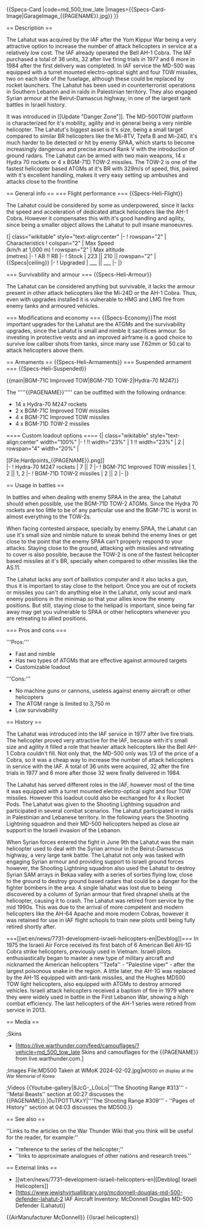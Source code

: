 {{Specs-Card
|code=md_500_tow_late
|images={{Specs-Card-Image|GarageImage_{{PAGENAME}}.jpg}}
}}

== Description ==
<!-- ''In the description, the first part should be about the history of and the creation and combat usage of the helicopter, as well as its key features. In the second part, tell the reader about the helicopter in the game. Insert a screenshot of the vehicle, so that if the novice player does not remember the vehicle by name, he will immediately understand what kind of vehicle the article is talking about.'' -->The Lahatut was acquired by the IAF after the Yom Kippur War being a very attractive option to increase the number of attack helicopters in service at a relatively low cost. The IAF already operated the Bell AH-1 Cobra. The IAF purchased a total of 36 units, 32 after live firing trials in 1977 and 6 more in 1984 after the first delivery was completed. In IAF service the MD-500 was equipped with a turret mounted electro-optical sight and four TOW missiles, two on each side of the fuselage, although these could be replaced by rocket launchers. The Lahatut has been used in counterterrorist operations in Southern Lebanon and in raids in Palestinian territory. They also engaged Syrian armour at the Beirut-Damascus highway, in one of the largest tank battles in Israeli history.

It was introduced in [[Update "Danger Zone"]]. The MD-500TOW platform is characterized for it's mobility, agility and in general being a very nimble helicopter. The Lahatut's biggest asset is it's size, being a small target compared to similar BR helicopters like the Mi-8TV, Tzefa B and Mi-24D, it's much harder to be detected or hit by enemy SPAA, which starts to become increasingly dangerous and precise around Rank V with the introduction of ground radars. The Lahatut can be armed with two main weapons, 14 x Hydra 70 rockets or 4 x BGM-71D TOW-2 missiles. The TOW-2 is one of the fastest helicopter based ATGMs at it's BR with 329m/s of speed, this, paired with it's excellent handling, makes it very easy setting up ambushes and attacks close to the frontline

== General info ==
=== Flight performance ===
{{Specs-Heli-Flight}}
<!-- ''Describe how the helicopter behaves in the air. Speed, manoeuvrability, acceleration and allowable loads - these are the most important characteristics of the vehicle.'' -->
The Lahatut could be considered by some as underpowered, since it lacks the speed and acceleration of dedicated attack helicopters like the AH-1 Cobra. However it compensates this with it's good handling and agility, since being a smaller object allows the Lahatut to pull insane manoeuvres. 

{| class="wikitable" style="text-align:center"
|-
! rowspan="2" | Characteristics
! colspan="2" | Max Speed<br>(km/h at 1,000 m)
! rowspan="2" | Max altitude<br>(metres)
|-
! AB !! RB
|-
! Stock
| 223 || 210 || rowspan="2" | {{Specs|ceiling}}
|-
! Upgraded
| ___ || ___
|-
|}

=== Survivability and armour ===
{{Specs-Heli-Armour}}
<!-- ''Examine the survivability of the helicopter. Note how vulnerable the structure is and how secure the pilot is, whether the fuel tanks are armoured, etc. Describe the armour, if there is any, and also mention the vulnerability of other critical systems.'' -->
The Lahatut can be considered anything but survivable, it lacks the armour present in other attack helicopters like the Mi-24D or the AH-1 Cobra. Thus, even with upgrades installed it is vulnerable to HMG and LMG fire from enemy tanks and armoured vehicles.

=== Modifications and economy ===
{{Specs-Economy}}The most important upgrades for the Lahatut are the ATGMs and the survivability upgrades, since the Lahatut is small and nimble it sacrifices armour. So investing in protective vests and an improved airframe is a good choice to survive low caliber shots from tanks, since many use 7.62mm or 50.cal to attack helicopters above them.

== Armaments ==
{{Specs-Heli-Armaments}}
=== Suspended armament ===
{{Specs-Heli-Suspended}}
<!-- ''Describe the helicopter's suspended armament: additional cannons under the winglets, any bombs, and rockets. Since any helicopter is essentially only a platform for suspended weaponry, this section is significant and deserves your special attention. If there is no suspended weaponry remove this subsection.'' -->
{{main|BGM-71C Improved TOW|BGM-71D TOW-2|Hydra-70 M247}}

The '''''{{PAGENAME}}''''' can be outfitted with the following ordnance:

* 14 x Hydra-70 M247 rockets
* 2 x BGM-71C Improved TOW missiles
* 4 x BGM-71C Improved TOW missiles
* 4 x BGM-71D TOW-2 missiles

==== Custom loadout options ====
{| class="wikitable" style="text-align:center" width="100%"
|-
! !! width="23%" | 1 !! width="23%" | 2
| rowspan="4" width="20%" | <div class="ttx-image">[[File:Hardpoints_{{PAGENAME}}.png]]</div>
|-
! Hydra-70 M247 rockets
| 7 || 7
|-
! BGM-71C Improved TOW missiles
| 1, 2 || 1, 2
|-
! BGM-71D TOW-2 missiles
| 2 || 2
|-
|}

== Usage in battles ==
<!-- ''Describe the tactics of playing in a helicopter, the features of using the helicopter in a team and advice on tactics. Refrain from creating a "guide" - do not impose a single point of view, but instead, give the reader food for thought. Examine the most dangerous enemies and give recommendations on fighting them. If necessary, note the specifics of the game in different modes (AB, RB, SB).'' -->
In battles and when dealing with enemy SPAA in the area, the Lahatut should when possible, use the BGM-71D TOW-2 ATGMs. Since the Hydra 70 rockets are too little to be of any particular use and the BGM-71C is worst in almost everything to the TOW-2s.

When facing contested airspace, specially by enemy SPAA, the Lahatut can use it's small size and nimble nature to sneak behind the enemy lines or get close to the point that the enemy SPAA can't properly respond to your attacks. Staying close to the ground, attacking with missiles and retreating to cover is also possible, because the TOW-2 is one of the fastest helicopter based missiles at it's BR, specially when compared to other missiles like the AS.11.

The Lahatut lacks any sort of ballistics computer and it also lacks a gun, thus it is important to stay close to the heliport. Once you are out of rockets or missiles you can't do anything else in the Lahatut, only scout and mark enemy positions in the minimap so that your allies know the enemy positions. But still, staying close to the helipad is important, since being far away may get you vulnerable to SPAA or other helicopters whenever you are retreating to allied positions.

=== Pros and cons ===
<!-- ''Summarise and briefly evaluate the vehicle in terms of its characteristics and combat effectiveness. Mark its pros and cons in the bulleted list. Try not to use more than 6 points for each of the characteristics. Avoid using categorical definitions such as "bad", "good" and the like - use substitutions with softer forms such as "inadequate" and "effective".'' -->'''Pros:''' 

* Fast and nimble
* Has two types of ATGMs that are effective against armoured targets
* Customizable loadout

'''Cons:'''

* No machine guns or cannons, useless against enemy aircraft or other helicopters
* The ATGM range is limited to 3,750 m
* Low survivability 

== History ==
<!-- ''Describe the history of the creation and combat usage of the helicopter in more detail than in the introduction. If the historical reference turns out to be too long, take it to a separate article, taking a link to the article about the vehicle and adding a block "/History" (example: <nowiki>https://wiki.warthunder.com/(Vehicle-name)/History</nowiki>) and add a link to it here using the <code>main</code> template. Be sure to reference text and sources by using <code><nowiki><ref></ref></nowiki></code>, as well as adding them at the end of the article with <code><nowiki><references /></nowiki></code>. This section may also include the vehicle's dev blog entry (if applicable) and the in-game encyclopedia description (under <code><nowiki>=== In-game description ===</nowiki></code>, also if applicable).'' -->
The Lahatut was introduced into the IAF service in 1977 after live fire trials. The helicopter proved very attractive for the IAF, because with it's small size and agility it filled a role that heavier attack helicopters like the Bell AH-1 Cobra couldn't fill. Not only that, the MD-500 only was 1/3 of the price of a Cobra, so it was a cheap way to increase the number of attack helicopters in service with the IAF. A total of 36 units were acquired, 32 after the fire trials in 1977 and 6 more after those 32 were finally delivered in 1984.

The Lahatut has served different roles in the IAF, however most of the time it was equipped with a turret mounted electro-optical sight and four TOW missiles. However this loadout could also be exchanged for 4 x Rocket Pods. The Lahatut was given to the Shooting Lightning squadron and participated in several combat scenarios. The Lahatut participated in raids in Palestinian and Lebanese territory. In the following years the Shooting Lightning squadron and their MD-500 helicopters helped as close air support in the Israeli invasion of the Lebanon. 

When Syrian forces entered the fight in June 9th the Lahatut was the main helicopter used to deal with the Syrian armour in the Beirut-Damascus highway, a very large tank battle. The Lahatut not only was tasked with engaging Syrian armour and providing support to Israeli ground forces however, the Shooting Lightning squadron also used the Lahatut to destroy Syrian SAM arrays in Bekaa valley with a series of sorties flying low, close to the ground to destroy ground based radars that could be a danger for the fighter bombers in the area. A single lahatut was lost due to being discovered by a column of Syrian armour that fired shrapnel shells at the helicopter, causing it to crash. The Lahatut was retired from service by the mid 1990s. This was due to the arrival of more competent and modern helicopters like the AH-64 Apache and more modern Cobras, however it was retained for use in IAF flight schools to train new pilots until being fully retired shortly after.

===[[wt:en/news/7731-development-israeli-helicopters-en|Devblog]]===
In 1975 the Israeli Air Force received its first batch of 6 American Bell AH-1G Cobra strike helicopters, previously used in Vietnam. Israeli pilots enthusiastically began to master a new type of military aircraft and nicknamed the American helicopters ''Tzefa'' - "Palestine viper" - after the largest poisonous snake in the region. A little later, the AH-1G was replaced by the AH-1S equipped with anti-tank missiles, and the Hughes MD500 TOW light helicopters, also equipped with ATGMs to destroy armored vehicles. Israeli attack helicopters received a baptism of fire in 1979 where they were widely used in battle in the First Lebanon War, showing a high combat efficiency. The last helicopters of the AH-1 series were retired from service in 2013.

== Media ==
<!-- ''Excellent additions to the article would be video guides, screenshots from the game, and photos.'' -->

;Skins

* [https://live.warthunder.com/feed/camouflages/?vehicle=md_500_tow_late Skins and camouflages for the {{PAGENAME}} from live.warthunder.com.]


;Images
<gallery mode="packed-hover" heights="200">
File:MD500 Taken at WMoK 2024-02-02.jpg|<small>MD500 on display at the War Memorial of Korea</small>
</gallery>

;Videos
{{Youtube-gallery|8JcG-_L0oLo|'''The Shooting Range #313''' - ''Metal Beasts'' section at 00:27 discusses the {{PAGENAME}}.|0uTPOTTUKxY|'''The Shooting Range #309''' - ''Pages of History'' section at 04:03 discusses the MD500.}}

== See also ==
<!-- ''Links to the articles on the War Thunder Wiki that you think will be useful for the reader, for example:''
* ''reference to the series of the helicopter;''
* ''links to approximate analogues of other nations and research trees.'' -->
''Links to the articles on the War Thunder Wiki that you think will be useful for the reader, for example:''

* ''reference to the series of the helicopter;''
* ''links to approximate analogues of other nations and research trees.''

== External links ==
<!-- ''Paste links to sources and external resources, such as:''
* ''topic on the official game forum;''
* ''other literature.'' -->

* [[wt:en/news/7731-development-israeli-helicopters-en|[Devblog] Israeli Helicopters]]
* [https://www.jewishvirtuallibrary.org/mcdonnell-douglas-md-500-defender-lahatut-2 IAF Aircraft Inventory: McDonnell Douglas MD-500 Defender (Lahatut)]

{{AirManufacturer McDonnell}}
{{Israel helicopters}}